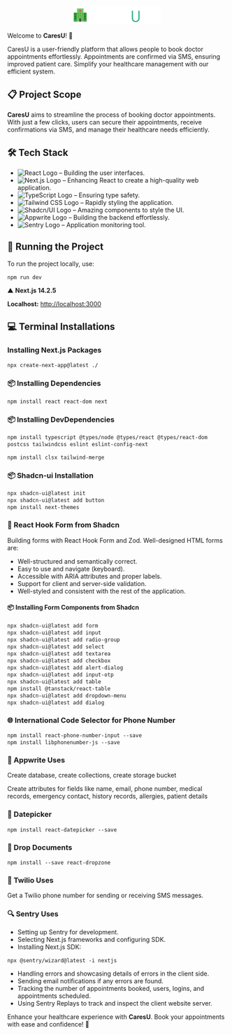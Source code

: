 
  <h1 align='center'>
        <img src="https://github.com/kamesh0407/caresu/blob/master/public/assets/icons/logo-full.svg" alt="CaresU Logo" style="display: block; margin: 0 auto; width: 200px;">
    </h1>
    <p>Welcome to <strong>CaresU</strong>! 🎉</p>
    

  <p>CaresU is a user-friendly platform that allows people to book doctor appointments effortlessly. Appointments are confirmed via SMS, ensuring improved patient care. Simplify your healthcare management with our efficient system.</p>
    
  <h2>📋 Project Scope</h2>
    <p><strong>CaresU</strong> aims to streamline the process of booking doctor appointments. With just a few clicks, users can secure their appointments, receive confirmations via SMS, and manage their healthcare needs efficiently.</p>

  <h2>🛠️ Tech Stack</h2>
    <ul>
        <li><img src="https://img.shields.io/badge/React-20232A?style=for-the-badge&logo=react&logoColor=61DAFB" alt="React Logo"> – Building the user interfaces.</li>
        <li><img src="https://img.shields.io/badge/Next.js-000000?style=for-the-badge&logo=nextdotjs&logoColor=white" alt="Next.js Logo">  – Enhancing React to create a high-quality web application.</li>
        <li><img src="https://img.shields.io/badge/TypeScript-007ACC?style=for-the-badge&logo=typescript&logoColor=white" alt="TypeScript Logo"> – Ensuring type safety.</li>
        <li><img src="https://img.shields.io/badge/Tailwind_CSS-38B2AC?style=for-the-badge&logo=tailwind-css&logoColor=white" alt="Tailwind CSS Logo">  – Rapidly styling the application.</li>
        <li><img src="https://img.shields.io/badge/Shadcn/UI-000000?style=for-the-badge&logo=none&logoColor=white" alt="Shadcn/UI Logo">  – Amazing components to style the UI.</li>
        <li><img src="https://img.shields.io/badge/Appwrite-F02E65?style=for-the-badge&logo=appwrite&logoColor=white" alt="Appwrite Logo">  – Building the backend effortlessly.</li>
        <li><img src="https://img.shields.io/badge/Sentry-362D59?style=for-the-badge&logo=sentry&logoColor=white" alt="Sentry Logo"> – Application monitoring tool.</li>
    </ul>

  <h2>🚀 Running the Project</h2>
    <p>To run the project locally, use:</p>
    <pre><code>npm run dev</code></pre>
    <p>▲ <strong>Next.js 14.2.5</strong></p>
    <p><strong>Localhost:</strong> <a href="http://localhost:3000">http://localhost:3000</a></p>

  <h2>💻 Terminal Installations</h2>
    <h3>Installing Next.js Packages</h3>
    <pre><code>npx create-next-app@latest ./</code></pre>

  <h3>📦 Installing Dependencies</h3>
    <pre><code>npm install react react-dom next</code></pre>

  <h3>📦 Installing DevDependencies</h3>
    <pre><code>npm install typescript @types/node @types/react @types/react-dom postcss tailwindcss eslint eslint-config-next</code></pre>
    <pre><code>npm install clsx tailwind-merge</code></pre>

  <h3>📦 Shadcn-ui Installation</h3>
    <pre><code>npx shadcn-ui@latest init
npx shadcn-ui@latest add button
npm install next-themes</code></pre>

  <h3>📑 React Hook Form from Shadcn</h3>
    <p>Building forms with React Hook Form and Zod. Well-designed HTML forms are:</p>
    <ul>
        <li>Well-structured and semantically correct.</li>
        <li>Easy to use and navigate (keyboard).</li>
        <li>Accessible with ARIA attributes and proper labels.</li>
        <li>Support for client and server-side validation.</li>
        <li>Well-styled and consistent with the rest of the application.</li>
    </ul>
    <h4>📦 Installing Form Components from Shadcn</h4>
    <pre><code>npx shadcn-ui@latest add form
npx shadcn-ui@latest add input
npx shadcn-ui@latest add radio-group
npx shadcn-ui@latest add select
npx shadcn-ui@latest add textarea
npx shadcn-ui@latest add checkbox
npx shadcn-ui@latest add alert-dialog
npx shadcn-ui@latest add input-otp
npx shadcn-ui@latest add table
npm install @tanstack/react-table
npx shadcn-ui@latest add dropdown-menu
npx shadcn-ui@latest add dialog</code></pre>

   <h3>🌐 International Code Selector for Phone Number</h3>
    <pre><code>npm install react-phone-number-input --save
npm install libphonenumber-js --save</code></pre>

   <h3>💾 Appwrite Uses</h3>
    <p>Create database, create collections, create storage bucket</p>
    <p>Create attributes for fields like name, email, phone number, medical records, emergency contact, history records, allergies, patient details</p>

  <h3>📅 Datepicker</h3>
    <pre><code>npm install react-datepicker --save</code></pre>

   <h3>📂 Drop Documents</h3>
   <pre><code>npm install --save react-dropzone</code></pre>

   <h3>📱 Twilio Uses</h3>
    <p>Get a Twilio phone number for sending or receiving SMS messages.</p>

  <h3>🔍 Sentry Uses</h3>
    <ul>
        <li>Setting up Sentry for development.</li>
        <li>Selecting Next.js frameworks and configuring SDK.</li>
        <li>Installing Next.js SDK:</li>
    </ul>
    <pre><code>npx @sentry/wizard@latest -i nextjs</code></pre>
    <ul>
        <li>Handling errors and showcasing details of errors in the client side.</li>
        <li>Sending email notifications if any errors are found.</li>
        <li>Tracking the number of appointments booked, users, logins, and appointments scheduled.</li>
        <li>Using Sentry Replays to track and inspect the client website server.</li>
    </ul>

  <p>Enhance your healthcare experience with <strong>CaresU</strong>. Book your appointments with ease and confidence! 🚀</p>
</body>
</html>
